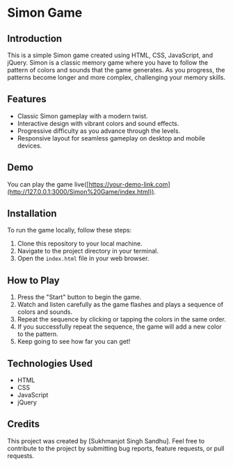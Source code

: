 # Simon Game

## Introduction
This is a simple Simon game created using HTML, CSS, JavaScript, and jQuery. Simon is a classic memory game where you have to follow the pattern of colors and sounds that the game generates. As you progress, the patterns become longer and more complex, challenging your memory skills.

## Features
- Classic Simon gameplay with a modern twist.
- Interactive design with vibrant colors and sound effects.
- Progressive difficulty as you advance through the levels.
- Responsive layout for seamless gameplay on desktop and mobile devices.

## Demo
You can play the game live([https://your-demo-link.com](http://127.0.0.1:3000/Simon%20Game/index.html)).

## Installation
To run the game locally, follow these steps:
1. Clone this repository to your local machine.
2. Navigate to the project directory in your terminal.
3. Open the `index.html` file in your web browser.

## How to Play
1. Press the "Start" button to begin the game.
2. Watch and listen carefully as the game flashes and plays a sequence of colors and sounds.
3. Repeat the sequence by clicking or tapping the colors in the same order.
4. If you successfully repeat the sequence, the game will add a new color to the pattern.
5. Keep going to see how far you can get!

## Technologies Used
- HTML
- CSS
- JavaScript
- jQuery

## Credits
This project was created by [Sukhmanjot Singh Sandhu]. Feel free to contribute to the project by submitting bug reports, feature requests, or pull requests.


